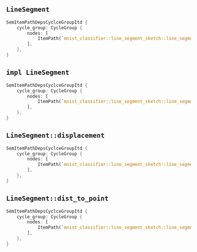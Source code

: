 ## `LineSegment`

```rust
SemItemPathDepsCyclceGroupItd {
    cycle_group: CycleGroup {
        nodes: [
            ItemPath(`mnist_classifier::line_segment_sketch::line_segment::LineSegment`),
        ],
    },
}
```

## `impl LineSegment`

```rust
SemItemPathDepsCyclceGroupItd {
    cycle_group: CycleGroup {
        nodes: [
            ItemPath(`mnist_classifier::line_segment_sketch::line_segment::LineSegment(0)`),
        ],
    },
}
```

## `LineSegment::displacement`

```rust
SemItemPathDepsCyclceGroupItd {
    cycle_group: CycleGroup {
        nodes: [
            ItemPath(`mnist_classifier::line_segment_sketch::line_segment::LineSegment(0)::displacement`),
        ],
    },
}
```

## `LineSegment::dist_to_point`

```rust
SemItemPathDepsCyclceGroupItd {
    cycle_group: CycleGroup {
        nodes: [
            ItemPath(`mnist_classifier::line_segment_sketch::line_segment::LineSegment(0)::dist_to_point`),
        ],
    },
}
```
